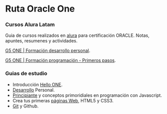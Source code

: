 # Ruta Oracle One

### Cursos Alura Latam

Guia de cursos realizados en [alura](https://app.aluracursos.com/dashboard)
para certificación ORACLE. Notas, apuntes, resumenes y actividades.

[G5 ONE | Formación desarrollo personal](https://app.aluracursos.com/formacion-desarrollo-personal-grupo5-one).

[G5 ONE | Formación programación - Primeros pasos](https://app.aluracursos.com/formacion-programacion-primeros-pasos-grupo5-one).

### Guias de estudio

- Introducción [Hello ONE](./001_desarrollo_personal/hello_one.md).
- [Desarrollo](./001_desarrollo_personal/README.md) Personal.
- [Principiante](./002-003_logica_de_programacion/README.md) y conceptos
primoridiales en programación con Javascript.
- Crea tus primeras [páginas Web](./004_primeras_paginas/README.md), HTML5 y CSS3.
- [Git](./005_Git_y_github/README.md) y Github.
